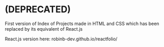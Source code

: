 # (DEPRECATED)

First version of Index of Projects made in HTML and CSS which has been replaced by its equivalent of React.js

React.js version here: robinb-dev.github.io/reactfolio/
